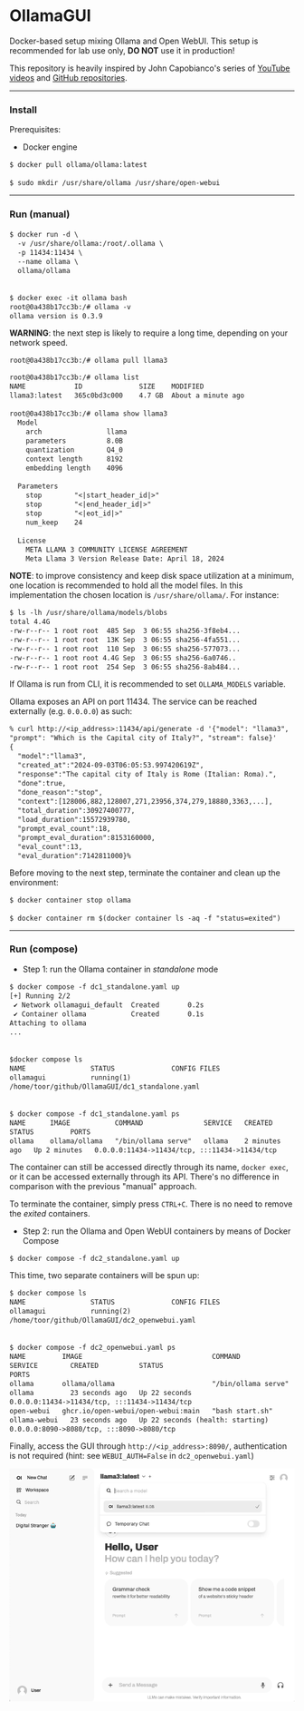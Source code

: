 # OllamaGUI
Docker-based setup mixing Ollama and Open WebUI. This setup is recommended for lab use only, **DO NOT** use it in production!

This repository is heavily inspired by John Capobianco's series of [YouTube videos](https://www.youtube.com/@johncapobianco2527) and [GitHub repositories](https://github.com/automateyournetwork).

---

### Install
Prerequisites:
- Docker engine

```
$ docker pull ollama/ollama:latest

$ sudo mkdir /usr/share/ollama /usr/share/open-webui
```

---

### Run (manual)
```
$ docker run -d \
  -v /usr/share/ollama:/root/.ollama \
  -p 11434:11434 \
  --name ollama \
  ollama/ollama


$ docker exec -it ollama bash
root@0a438b17cc3b:/# ollama -v
ollama version is 0.3.9
```

**WARNING**: the next step is likely to require a long time, depending on your network speed.
```
root@0a438b17cc3b:/# ollama pull llama3
```

```
root@0a438b17cc3b:/# ollama list
NAME         	ID          	SIZE  	MODIFIED
llama3:latest	365c0bd3c000	4.7 GB	About a minute ago

root@0a438b17cc3b:/# ollama show llama3
  Model
  	arch            	llama
  	parameters      	8.0B
  	quantization    	Q4_0
  	context length  	8192
  	embedding length	4096

  Parameters
  	stop    	"<|start_header_id|>"
  	stop    	"<|end_header_id|>"
  	stop    	"<|eot_id|>"
  	num_keep	24

  License
  	META LLAMA 3 COMMUNITY LICENSE AGREEMENT
  	Meta Llama 3 Version Release Date: April 18, 2024
```

**NOTE**: to improve consistency and keep disk space utilization at a minimum, one location is recommended to hold all the model files. In this implementation the chosen location is `/usr/share/ollama/`. For instance:
```
$ ls -lh /usr/share/ollama/models/blobs
total 4.4G
-rw-r--r-- 1 root root  485 Sep  3 06:55 sha256-3f8eb4...
-rw-r--r-- 1 root root  13K Sep  3 06:55 sha256-4fa551...
-rw-r--r-- 1 root root  110 Sep  3 06:55 sha256-577073...
-rw-r--r-- 1 root root 4.4G Sep  3 06:55 sha256-6a0746..
-rw-r--r-- 1 root root  254 Sep  3 06:55 sha256-8ab484...
```
If Ollama is run from CLI, it is recommended to set `OLLAMA_MODELS` variable.


Ollama exposes an API on port 11434. The service can be reached externally (e.g. `0.0.0.0`) as such:
```
% curl http://<ip_address>:11434/api/generate -d '{"model": "llama3", "prompt": "Which is the Capital city of Italy?", "stream": false}'
{
  "model":"llama3",
  "created_at":"2024-09-03T06:05:53.997420619Z",
  "response":"The capital city of Italy is Rome (Italian: Roma).",
  "done":true,
  "done_reason":"stop",
  "context":[128006,882,128007,271,23956,374,279,18880,3363,...],
  "total_duration":30927400777,
  "load_duration":15572939780,
  "prompt_eval_count":18,
  "prompt_eval_duration":8153160000,
  "eval_count":13,
  "eval_duration":7142811000}%    
```

Before moving to the next step, terminate the container and clean up the environment:
```
$ docker container stop ollama

$ docker container rm $(docker container ls -aq -f "status=exited")
```

---

### Run (compose)
- Step 1: run the Ollama container in _standalone_ mode
```
$ docker compose -f dc1_standalone.yaml up
[+] Running 2/2
 ✔ Network ollamagui_default  Created       0.2s
 ✔ Container ollama           Created       0.1s
Attaching to ollama
...


$docker compose ls
NAME                STATUS              CONFIG FILES
ollamagui           running(1)          /home/toor/github/OllamaGUI/dc1_standalone.yaml


$ docker compose -f dc1_standalone.yaml ps
NAME      IMAGE           COMMAND               SERVICE   CREATED         STATUS         PORTS
ollama    ollama/ollama   "/bin/ollama serve"   ollama    2 minutes ago   Up 2 minutes   0.0.0.0:11434->11434/tcp, :::11434->11434/tcp
```

The container can still be accessed directly through its name, `docker exec`, or it can be accessed externally through its API. There's no difference in comparison with the previous "manual" approach.

To terminate the container, simply press `CTRL+C`. There is no need to remove the _exited_ containers.<br/>

- Step 2: run the Ollama and Open WebUI containers by means of Docker Compose
```
$ docker compose -f dc2_standalone.yaml up
```

This time, two separate containers will be spun up:
```
$ docker compose ls
NAME                STATUS              CONFIG FILES
ollamagui           running(2)          /home/toor/github/OllamaGUI/dc2_openwebui.yaml


$ docker compose -f dc2_openwebui.yaml ps
NAME         IMAGE                                COMMAND               SERVICE        CREATED          STATUS                             PORTS
ollama       ollama/ollama                        "/bin/ollama serve"   ollama         23 seconds ago   Up 22 seconds                      0.0.0.0:11434->11434/tcp, :::11434->11434/tcp
open-webui   ghcr.io/open-webui/open-webui:main   "bash start.sh"       ollama-webui   23 seconds ago   Up 22 seconds (health: starting)   0.0.0.0:8090->8080/tcp, :::8090->8080/tcp
```

Finally, access the GUI through `http://<ip_address>:8090/`, authentication is not required (hint: see `WEBUI_AUTH=False` in `dc2_openwebui.yaml`)<br/>

![Sample GUI screenshot](./assets/GUI.png)

